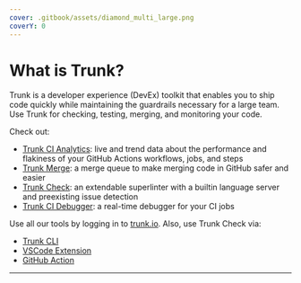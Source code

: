 ```yaml
---
cover: .gitbook/assets/diamond_multi_large.png
coverY: 0
---
```


# What is Trunk?

Trunk is a developer experience (DevEx) toolkit that enables you to ship code quickly while maintaining the guardrails necessary for a large team. Use Trunk for checking, testing, merging, and monitoring your code.

Check out:

* [Trunk CI Analytics](https://trunk.io/products/ci-analytics): live and trend data about the performance and flakiness of your GitHub Actions workflows, jobs, and steps
* [Trunk Merge](merge/overview.md): a merge queue to make merging code in GitHub safer and easier
* [Trunk Check](check/overview.md): an extendable superlinter with a builtin language server and preexisting issue detection
* [Trunk CI Debugger](ci-debugger/overview.md): a real-time debugger for your CI jobs

Use all our tools by logging in to [trunk.io](https://app.trunk.io/). Also, use Trunk Check via:

* [Trunk CLI](cli/overview.md)
* [VSCode Extension](https://marketplace.visualstudio.com/items?itemName=trunk.io)
* [GitHub Action](https://github.com/marketplace/actions/trunk-check)

***
